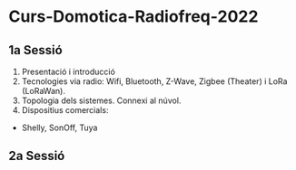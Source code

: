 # Curs-Domotica-Radiofreq-2022

## 1a Sessió
1. Presentació i introducció
2. Tecnologies via radio: Wifi, Bluetooth, Z-Wave, Zigbee (Theater) i LoRa (LoRaWan).
3. Topologia dels sistemes. Connexi al núvol.
4. Dispositius comercials: 
* Shelly, SonOff, Tuya

## 2a Sessió


